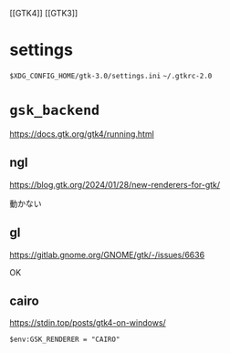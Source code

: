 [[GTK4]]
[[GTK3]]

# settings

`$XDG_CONFIG_HOME/gtk-3.0/settings.ini`
`~/.gtkrc-2.0`

# `gsk_backend`

https://docs.gtk.org/gtk4/running.html

## ngl

https://blog.gtk.org/2024/01/28/new-renderers-for-gtk/

動かない

## gl

https://gitlab.gnome.org/GNOME/gtk/-/issues/6636

OK

## cairo

https://stdin.top/posts/gtk4-on-windows/

```pwsh
$env:GSK_RENDERER = "CAIRO"
```

